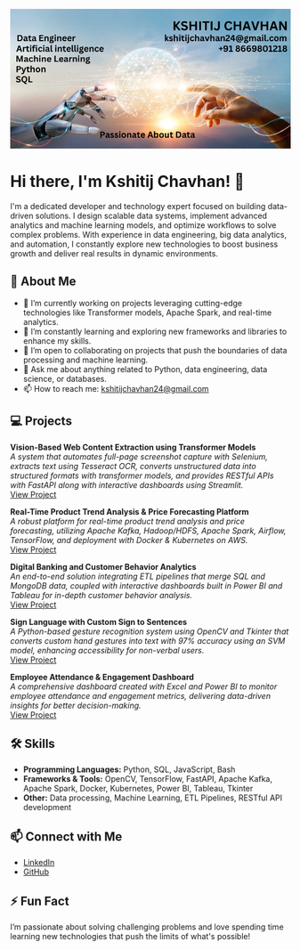 ![logo](https://github.com/kshitijchavhan24/kshitijchavhan24/blob/main/Background.png)
# Hi there, I'm Kshitij Chavhan! 👋

I'm a dedicated developer and technology expert focused on building data-driven solutions. I design scalable data systems, implement advanced analytics and machine learning models, and optimize workflows to solve complex problems. With experience in data engineering, big data analytics, and automation, I constantly explore new technologies to boost business growth and deliver real results in dynamic environments.

## 🚀 About Me

- 🔭 I’m currently working on projects leveraging cutting-edge technologies like Transformer models, Apache Spark, and real-time analytics.
- 🌱 I’m constantly learning and exploring new frameworks and libraries to enhance my skills.
- 👯 I’m open to collaborating on projects that push the boundaries of data processing and machine learning.
- 💬 Ask me about anything related to Python, data engineering, data science, or databases.
- 📫 How to reach me: [kshitijchavhan24@gmail.com](mailto:kshitijchavhan24@gmail.com)

## 💻 Projects

**Vision-Based Web Content Extraction using Transformer Models**  
_A system that automates full-page screenshot capture with Selenium, extracts text using Tesseract OCR, converts unstructured data into structured formats with transformer models, and provides RESTful APIs with FastAPI along with interactive dashboards using Streamlit._  
[View Project](https://github.com/kshitijchavhan24/Vision-Based-Web-Content-Extraction)

**Real-Time Product Trend Analysis & Price Forecasting Platform**  
_A robust platform for real-time product trend analysis and price forecasting, utilizing Apache Kafka, Hadoop/HDFS, Apache Spark, Airflow, TensorFlow, and deployment with Docker & Kubernetes on AWS._  
[View Project](https://github.com/kshitijchavhan24/Real-Time-Product-Trend-Price-Forecasting)

**Digital Banking and Customer Behavior Analytics**  
_An end-to-end solution integrating ETL pipelines that merge SQL and MongoDB data, coupled with interactive dashboards built in Power BI and Tableau for in-depth customer behavior analysis._  
[View Project](https://github.com/kshitijchavhan24/Digital-Banking-Customer-Behavior-Analytics)

**Sign Language with Custom Sign to Sentences**  
_A Python-based gesture recognition system using OpenCV and Tkinter that converts custom hand gestures into text with 97% accuracy using an SVM model, enhancing accessibility for non-verbal users._  
[View Project](https://github.com/kshitijchavhan24/Sign-Language-with-Custom-Sign-to-Sentences)

**Employee Attendance & Engagement Dashboard**  
_A comprehensive dashboard created with Excel and Power BI to monitor employee attendance and engagement metrics, delivering data-driven insights for better decision-making._  
[View Project](https://github.com/kshitijchavhan24/Employee-Attendance-Engagement-Dashboard)

## 🛠️ Skills

- **Programming Languages:** Python, SQL, JavaScript, Bash
- **Frameworks & Tools:** OpenCV, TensorFlow, FastAPI, Apache Kafka, Apache Spark, Docker, Kubernetes, Power BI, Tableau, Tkinter
- **Other:** Data processing, Machine Learning, ETL Pipelines, RESTful API development

## 📫 Connect with Me

- [LinkedIn](https://www.linkedin.com/in/your-linkedin-profile)
- [GitHub](https://github.com/kshitijchavhan24)

## ⚡ Fun Fact

I’m passionate about solving challenging problems and love spending time learning new technologies that push the limits of what's possible!
